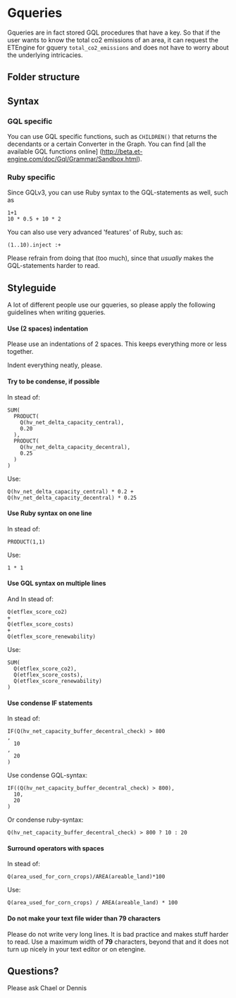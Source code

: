 # Gqueries

Gqueries are in fact stored GQL procedures that have a key. So that if the
user wants to know the total co2 emissions of an area, it can request the
ETEngine for gquery `total_co2_emissions` and does not have to worry about
the underlying intricacies.

## Folder structure

## Syntax

### GQL specific

You can use GQL specific functions, such as `CHILDREN()` that returns the
decendants or a certain Converter in the Graph. You can find [all the
available GQL functions online]
(http://beta.et-engine.com/doc/Gql/Grammar/Sandbox.html).

### Ruby specific

Since GQLv3, you can use Ruby syntax to the GQL-statements as well, such as

    1+1
    10 * 0.5 + 10 * 2

You can also use very advanced 'features' of Ruby, such as:

    (1..10).inject :+

Please refrain from doing that (too much), since that *usually* makes
the GQL-statements harder to read.

## Styleguide

A lot of different people use our gqueries, so please apply the following
guidelines when writing gqueries.

#### Use (2 spaces) indentation

Please use an indentations of 2 spaces. This keeps everything more or less
together.

Indent everything neatly, please.

#### Try to be condense, if possible

In stead of:

    SUM(
      PRODUCT(
        Q(hv_net_delta_capacity_central),
        0.20
      ),
      PRODUCT(
        Q(hv_net_delta_capacity_decentral),
        0.25
      )
    )

Use:

    Q(hv_net_delta_capacity_central) * 0.2 + Q(hv_net_delta_capacity_decentral) * 0.25

#### Use Ruby syntax on one line

In stead of:

    PRODUCT(1,1)

Use:

    1 * 1

#### Use GQL syntax on multiple lines

And In stead of:

    Q(etflex_score_co2)
    +
    Q(etflex_score_costs)
    +
    Q(etflex_score_renewability)

Use:

    SUM(
      Q(etflex_score_co2),
      Q(etflex_score_costs),
      Q(etflex_score_renewability)
    )

#### Use condense IF statements

In stead of:

    IF(Q(hv_net_capacity_buffer_decentral_check) > 800
    ,
      10
    ,
      20
    )

Use condense GQL-syntax:

    IF((Q(hv_net_capacity_buffer_decentral_check) > 800),
      10,
      20
    )

Or condense ruby-syntax:

    Q(hv_net_capacity_buffer_decentral_check) > 800 ? 10 : 20

#### Surround operators with spaces

In stead of:

    Q(area_used_for_corn_crops)/AREA(areable_land)*100

Use: 

    Q(area_used_for_corn_crops) / AREA(areable_land) * 100

#### Do not make your text file wider than 79 characters

Please do not write very long lines. It is bad practice and makes stuff harder
to read. Use a maximum width of **79** characters, beyond that and it does not
turn up nicely in your text editor or on etengine.

## Questions?

Please ask Chael or Dennis
